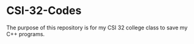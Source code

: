# CSI-32-Codes
The purpose of this repository is for my CSI 32 college class to save my C++ programs.
